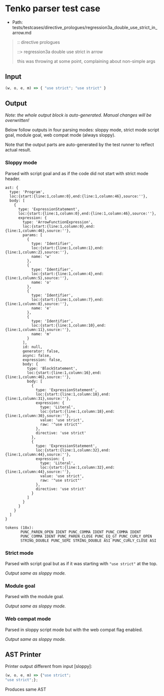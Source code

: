 # Tenko parser test case

- Path: tests/testcases/directive_prologues/regression3a_double_use_strict_in_arrow.md

> :: directive prologues
>
> ::> regression3a double use strict in arrow
>
> this was throwing at some point, complaining about non-simple args

## Input

`````js
(w, o, e, m) => { "use strict"; "use strict" }
`````

## Output

_Note: the whole output block is auto-generated. Manual changes will be overwritten!_

Below follow outputs in four parsing modes: sloppy mode, strict mode script goal, module goal, web compat mode (always sloppy).

Note that the output parts are auto-generated by the test runner to reflect actual result.

### Sloppy mode

Parsed with script goal and as if the code did not start with strict mode header.

`````
ast: {
  type: 'Program',
  loc:{start:{line:1,column:0},end:{line:1,column:46},source:''},
  body: [
    {
      type: 'ExpressionStatement',
      loc:{start:{line:1,column:0},end:{line:1,column:46},source:''},
      expression: {
        type: 'ArrowFunctionExpression',
        loc:{start:{line:1,column:0},end:{line:1,column:46},source:''},
        params: [
          {
            type: 'Identifier',
            loc:{start:{line:1,column:1},end:{line:1,column:2},source:''},
            name: 'w'
          },
          {
            type: 'Identifier',
            loc:{start:{line:1,column:4},end:{line:1,column:5},source:''},
            name: 'o'
          },
          {
            type: 'Identifier',
            loc:{start:{line:1,column:7},end:{line:1,column:8},source:''},
            name: 'e'
          },
          {
            type: 'Identifier',
            loc:{start:{line:1,column:10},end:{line:1,column:11},source:''},
            name: 'm'
          }
        ],
        id: null,
        generator: false,
        async: false,
        expression: false,
        body: {
          type: 'BlockStatement',
          loc:{start:{line:1,column:16},end:{line:1,column:46},source:''},
          body: [
            {
              type: 'ExpressionStatement',
              loc:{start:{line:1,column:18},end:{line:1,column:31},source:''},
              expression: {
                type: 'Literal',
                loc:{start:{line:1,column:18},end:{line:1,column:30},source:''},
                value: 'use strict',
                raw: '"use strict"'
              },
              directive: 'use strict'
            },
            {
              type: 'ExpressionStatement',
              loc:{start:{line:1,column:32},end:{line:1,column:44},source:''},
              expression: {
                type: 'Literal',
                loc:{start:{line:1,column:32},end:{line:1,column:44},source:''},
                value: 'use strict',
                raw: '"use strict"'
              },
              directive: 'use strict'
            }
          ]
        }
      }
    }
  ]
}

tokens (18x):
       PUNC_PAREN_OPEN IDENT PUNC_COMMA IDENT PUNC_COMMA IDENT
       PUNC_COMMA IDENT PUNC_PAREN_CLOSE PUNC_EQ_GT PUNC_CURLY_OPEN
       STRING_DOUBLE PUNC_SEMI STRING_DOUBLE ASI PUNC_CURLY_CLOSE ASI
`````

### Strict mode

Parsed with script goal but as if it was starting with `"use strict"` at the top.

_Output same as sloppy mode._

### Module goal

Parsed with the module goal.

_Output same as sloppy mode._

### Web compat mode

Parsed in sloppy script mode but with the web compat flag enabled.

_Output same as sloppy mode._

## AST Printer

Printer output different from input [sloppy]:

````js
(w, o, e, m) => {"use strict";
"use strict";};
````

Produces same AST
